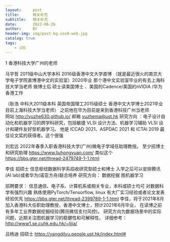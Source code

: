 ```yaml
---
layout:     post
title:      相关补充
subtitle:   相关补充
date:       2022-06-26
author:     BY
header-img: img/post-bg-ios9-web.jpg
catalog: true
tags:
    - iOS
---
```

1 香港科技大学广州的老师

马宇哲 2011级中山大学本科 2016级香港中文大学直博 （就是最近很火的南京大学电子学院直博港中文的实验室）2020毕业
那个港中文实验室毕业的有去上海科技大学当老师 做博士后  硕士读美国博士 、美国的Cadence/美国的nVIDIA /华为香港工作 

（耿浩 中科大2011级本科 英国帝国理工2015级硕士 香港中文大学博士2021毕业 目前上海科技大学当老师） 
之前他在华为目前是来到香港科技广州当老师  
网站 http://yuzhe630.github.io/
邮箱 yuzhema@ust.hk
研究方向 ：电子设计自动化和机器学习的跨学科研究，包括敏捷 VLSI 设计方法、机器学习辅助 VLSI 设计和硬件友好型机器学习。 
他是 ICCAD 2021、ASPDAC 2021 和 ICTAI 2019 最佳论文奖的获得者。这个很强


刘宏远 2022年春季入职香港科技大学(广州)微电子学域任助理教授。 至少招博士和研究助理 
https://www.liuhongyuan.com/ 
类似这个 https://bbs.gter.net/thread-2479749-1-1.html

李佳  招硕士   信息枢纽数据科学系招收研究型硕士和博士 
入学之后可以安排腾讯(AI lab)或者华为(诺亚方舟)联合培养
研究方向：
数据挖掘
图机器学习

招聘要求：
信息通信、电子系、计算机系或相关专业，本科或硕士均可
对数据科学有强烈兴趣
熟练使用PyTorch/Tensorflow, linux
有大厂实习经验或者论文发表经验优先
https://bbs.gter.net/thread-2399789-1-1.html 
李佳，将于2021年8月加入香港科大任职助理教授，香港中文博士，预计2021年6月毕业，
在读博之前有多年工业界数据挖掘经验(腾讯微信支付风控)。
研究方向为数据场景中的实际问题，近期关注图机器学习的稳健性和可解释性，
详细参考：http://www1.se.cuhk.edu.hk/~lijia/


吕杨迪 招硕士 
https://yangdilyu.people.ust.hk/index.html#
